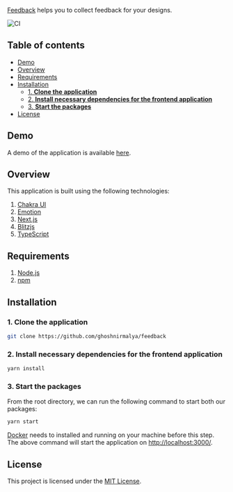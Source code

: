 [Feedback](https://feedback-alpha.vercel.app/) helps you to collect feedback for your designs.

![CI](https://github.com/ghoshnirmalya/feedback/workflows/CI/badge.svg)

## Table of contents

<!-- START doctoc generated TOC please keep comment here to allow auto update -->
<!-- DON'T EDIT THIS SECTION, INSTEAD RE-RUN doctoc TO UPDATE -->

- [Demo](#demo)
- [Overview](#overview)
- [Requirements](#requirements)
- [Installation](#installation)
  - [1. **Clone the application**](#1-clone-the-application)
  - [2. **Install necessary dependencies for the frontend application**](#2-install-necessary-dependencies-for-the-frontend-application)
  - [3. **Start the packages**](#3-start-the-packages)
- [License](#license)

<!-- END doctoc generated TOC please keep comment here to allow auto update -->

## Demo

A demo of the application is available [here](https://feedback-alpha.vercel.app/).

## Overview

This application is built using the following technologies:

1. [Chakra UI](https://chakra-ui.com/)
2. [Emotion](https://emotion.sh/)
3. [Next.js](https://nextjs.org/)
4. [Blitzjs](https://blitzjs.com/)
5. [TypeScript](https://www.typescriptlang.org/)

## Requirements

1. [Node.js](https://nodejs.org/)
2. [npm](https://www.npmjs.com/)

## Installation

### 1. **Clone the application**

```sh
git clone https://github.com/ghoshnirmalya/feedback
```

### 2. **Install necessary dependencies for the frontend application**

```sh
yarn install
```

### 3. **Start the packages**

From the root directory, we can run the following command to start both our packages:

```sh
yarn start
```

[Docker](https://www.docker.com/) needs to installed and running on your machine before this step. The above command will start the application on [http://localhost:3000/](http://localhost:3000).

## License

This project is licensed under the [MIT License](https://opensource.org/licenses/MIT).
